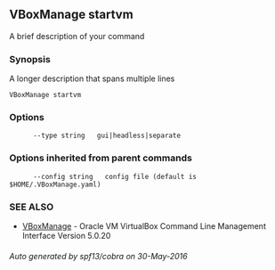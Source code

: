 ## VBoxManage startvm

A brief description of your command

### Synopsis


A longer description that spans multiple lines

```
VBoxManage startvm
```

### Options

```
      --type string   gui|headless|separate
```

### Options inherited from parent commands

```
      --config string   config file (default is $HOME/.VBoxManage.yaml)
```

### SEE ALSO
* [VBoxManage](VBoxManage.md)	 - Oracle VM VirtualBox Command Line Management Interface Version 5.0.20

###### Auto generated by spf13/cobra on 30-May-2016
